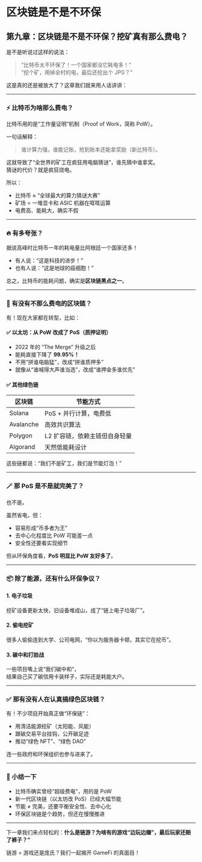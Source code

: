 # 区块链是不是不环保

## 第九章：区块链是不是不环保？挖矿真有那么费电？

是不是听说过这样的说法：

> “比特币太不环保了！一个国家都没它耗电多！”\
> “挖个矿，用掉全村的电，最后还挖出个 JPG？”

这是真的还是被放大了？这章我们就来用人话讲讲：

***

### ⚡ 比特币为啥那么费电？

比特币用的是“工作量证明”机制（Proof of Work，简称 PoW）。

一句话解释：

> 谁计算力强，谁能记账，抢到账本还能拿奖励（新比特币）。

这就导致了“全世界的矿工在疯狂用电脑猜谜”，谁先猜中谁拿奖。\
猜谜的代价？就是疯狂烧电。

所以：

* 比特币 ≈ “全球最大的算力猜谜大赛”
* 矿场 = 一堆显卡和 ASIC 机器在哐哐运算
* 电费高、能耗大，确实不假

***

### 🔥 有多夸张？

据说高峰时比特币一年的耗电量比阿根廷一个国家还多！

* 有人说：“这是科技的进步！”
* 也有人说：“这是地球的癌细胞！”

总之，比特币的能耗问题，确实是**区块链黑点之一**。

***

### 🌿 有没有不那么费电的区块链？

有！现在大家都在转型，比如：

#### ✅ 以太坊：从 PoW 改成了 PoS（质押证明）

* 2022 年的 “The Merge” 升级之后
* 能耗直接下降了 **99.95%！**
* 不用“拼谁电脑猛”，改成“拼谁质押多”
* 就像从“谁喊得大声谁当选”，改成“谁押金多谁优先”

#### ✅ 其他绿色链

| 区块链       | 节能方式             |
| --------- | ---------------- |
| Solana    | PoS + 并行计算，电费低   |
| Avalanche | 高效共识算法           |
| Polygon   | L2 扩容链，依赖主链但自身轻量 |
| Algorand  | 天然低能耗设计          |

这些链都说：“我们不是矿工，我们是节能灯泡！”

***

### 🪄 那 PoS 是不是就完美了？

也不是。

虽然省电，但：

* 容易形成“币多者为王”
* 去中心化程度比 PoW 可能差一点
* 安全性还要看实现细节

但从环保角度看，**PoS 明显比 PoW 友好多了**。

***

### 📦 除了能源，还有什么环保争议？

#### 1. **电子垃圾**

挖矿设备更新太快，旧设备堆成山，成了“链上电子垃圾厂”。

#### 2. **偷电挖矿**

很多人偷偷连到大学、公司电网，“你以为服务器卡顿，其实它在挖币”。

#### 3. **碳中和打脸战**

一些项目嘴上说“我们碳中和”，\
结果自己买了碳信用卡装样子，实际还是耗能大户。

***

### ✅ 那有没有人在认真搞绿色区块链？

有！不少项目开始真正做“环保链”：

* 用清洁能源挖矿（太阳能、风能）
* 跟碳交易平台挂钩，公开碳足迹
* 推动“绿色 NFT”、“绿色 DAO”

连一些政府和环保组织也参与进来了。

***

### 🧠 小结一下

* 比特币确实曾经“超级费电”，用的是 PoW
* 新一代区块链（以太坊改 PoS）已经大幅节能
* 节能 ≠ 完美，还要平衡安全性、去中心化
* 环保区块链是个趋势，但还在慢慢推进

***

下一章我们来点轻松的：**什么是链游？为啥有的游戏“边玩边赚”，最后玩家还赔了裤子？”**

链游 = 游戏还是庞氏？我们一起揭开 GameFi 的真面目！
